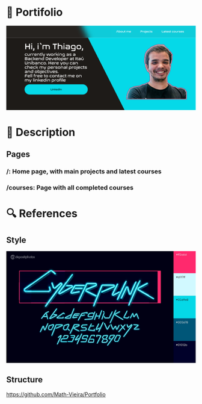 # :compass: Portifolio

![](https://github.com/Thiagodcfarias/Portifolio/blob/main/thumb.png)

# :open_book: Description

## Pages

### /: Home page, with main projects and latest courses

### /courses: Page with all completed courses

# :mag: References

## Style
![](https://github.com/Thiagodcfarias/Portifolio/blob/main/src/img/references_color_pallete.png)

## Structure
https://github.com/Math-Vieira/Portfolio



